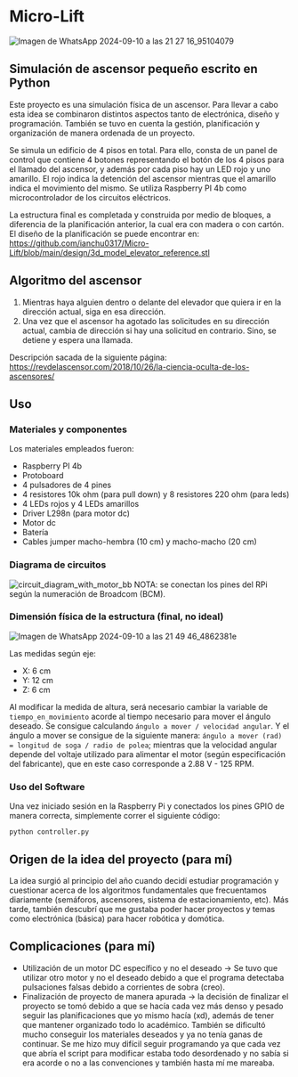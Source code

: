 # Micro-Lift


![Imagen de WhatsApp 2024-09-10 a las 21 27 16_95104079](https://github.com/user-attachments/assets/fccdc1b6-202c-467d-84e9-fa196e0192ba)


## Simulación de ascensor pequeño escrito en Python
Este proyecto es una simulación física de un ascensor. Para llevar a cabo esta idea se combinaron distintos aspectos tanto de electrónica, diseño y programación.
También se tuvo en cuenta la gestión, planificación y organización de manera ordenada de un proyecto. 

Se simula un edificio de 4 pisos en total. Para ello, consta de un panel de control que contiene 4 botones representando el botón de los 4 pisos para el llamado del ascensor, y además por cada piso hay un LED rojo y uno amarillo. El rojo indica la detención del ascensor mientras que el amarillo indica el movimiento del mismo. Se utiliza Raspberry PI 4b como microcontrolador de los circuitos eléctricos. 

La estructura final es completada y construida por medio de bloques, a diferencia de la planificación anterior, la cual era con madera o con cartón. El diseño de la planificación se puede encontrar en: https://github.com/ianchu0317/Micro-Lift/blob/main/design/3d_model_elevator_reference.stl


## Algoritmo del ascensor
1. Mientras haya alguien dentro o delante del elevador que quiera ir en la dirección actual, siga en esa dirección.
2. Una vez que el ascensor ha agotado las solicitudes en su dirección actual, cambia de dirección si hay una solicitud en contrario. Sino, se detiene y espera una llamada.

Descripción sacada de la siguiente página: https://revdelascensor.com/2018/10/26/la-ciencia-oculta-de-los-ascensores/

## Uso
### Materiales y componentes
Los materiales empleados fueron: 
- Raspberry PI 4b
- Protoboard
- 4 pulsadores de 4 pines
- 4 resistores 10k ohm (para pull down) y 8 resistores 220 ohm (para leds)
- 4 LEDs rojos y 4 LEDs amarillos
- Driver L298n (para motor dc)
- Motor dc
- Batería 
- Cables jumper macho-hembra (10 cm) y macho-macho (20 cm)

### Diagrama de circuitos
![circuit_diagram_with_motor_bb](https://github.com/user-attachments/assets/c3751c11-1616-455f-b39b-c16443040974)
NOTA: se conectan los pines del RPi según la numeración de Broadcom (BCM).

### Dimensión física de la estructura (final, no ideal)
![Imagen de WhatsApp 2024-09-10 a las 21 49 46_4862381e](https://github.com/user-attachments/assets/376c6f65-90ea-4c64-b1db-dd05fb5ce044)

Las medidas según eje: 
- X: 6 cm
- Y: 12 cm
- Z: 6 cm

Al modificar la medida de altura, será necesario cambiar la variable de `tiempo_en_movimiento` acorde al tiempo necesario para mover el ángulo deseado. Se consigue calculando `ángulo a mover / velocidad angular`. Y el ángulo a mover se consigue de la siguiente manera: `ángulo a mover (rad) = longitud de soga / radio de polea`; mientras que la velocidad angular depende del voltaje utilizado para alimentar el motor (según especificación del fabricante), que en este caso corresponde a 2.88 V - 125 RPM. 

### Uso del Software
Una vez iniciado sesión en la Raspberry Pi y conectados los pines GPIO de manera correcta, simplemente correr el siguiente código: 

`python controller.py`

## Origen de la idea del proyecto (para mí)
La idea surgió al principio del año cuando decidí estudiar programación y cuestionar acerca de los algoritmos fundamentales que frecuentamos diariamente (semáforos, ascensores, sistema de estacionamiento, etc). Más tarde, también descubrí que me gustaba poder hacer proyectos y temas como electrónica (básica) para hacer robótica y domótica. 

## Complicaciones (para mí)
- Utilización de un motor DC específico y no el deseado -> Se tuvo que utilizar otro motor y no el deseado debido a que el programa detectaba pulsaciones falsas debido a corrientes de sobra (creo).
- Finalización de proyecto de manera apurada -> la decisión de finalizar el proyecto se tomó debido a que se hacía cada vez más denso y pesado seguir las planificaciones que yo mismo hacía (xd), además de tener que mantener organizado todo lo académico. También se dificultó mucho conseguir los materiales deseados y ya no tenía ganas de continuar. Se me hizo muy difícil seguir programando ya que cada vez que abría el script para modificar estaba todo desordenado y no sabía si era acorde o no a las convenciones y también hasta mí me mareaba.
